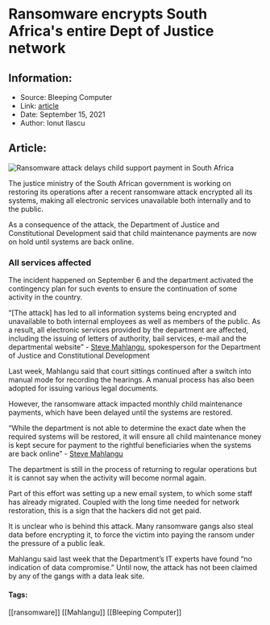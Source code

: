 # Ransomware encrypts South Africa's entire Dept of Justice network
### 

## Information:
+ Source: Bleeping Computer
+ Link: [article](https://www.bleepingcomputer.com/news/security/ransomware-encrypts-south-africas-entire-dept-of-justice-network/)
+ Date: September 15, 2021
+ Author: Ionut Ilascu


## Article:
![Ransomware attack delays child support payment in South Africa](https://www.bleepstatic.com/content/hl-images/2021/09/15/SouthAfrica.jpg)


The justice ministry of the South African government is working on restoring its operations after a recent ransomware attack encrypted all its systems, making all electronic services unavailable both internally and to the public.


As a consequence of the attack, the Department of Justice and Constitutional Development said that child maintenance payments are now on hold until systems are back online.


### All services affected


The incident happened on September 6 and the department activated the contingency plan for such events to ensure the continuation of some activity in the country.



“[The attack] has led to all information systems being encrypted and unavailable to both internal employees as well as members of the public. As a result, all electronic services provided by the department are affected, including the issuing of letters of authority, bail services, e-mail and the departmental website” - [Steve Mahlangu](https://www.justice.gov.za/m_statements/2021/20210909-IT-System-Breach.pdf), spokesperson for the Department of Justice and Constitutional Development



Last week, Mahlangu said that court sittings continued after a switch into manual mode for recording the hearings. A manual process has also been adopted for issuing various legal documents.


However, the ransomware attack impacted monthly child maintenance payments, which have been delayed until the systems are restored.



“While the department is not able to determine the exact date when the required systems will be restored, it will ensure all child maintenance money is kept secure for payment to the rightful beneficiaries when the systems are back online” - [Steve Mahlangu](https://www.sowetanlive.co.za/news/south-africa/2021-09-14-ransomware-attack-on-justice-department-it-system-delays-child-maintenance-payments/)



The department is still in the process of returning to regular operations but it is cannot say when the activity will become normal again.


Part of this effort was setting up a new email system, to which some staff has already migrated. Coupled with the long time needed for network restoration, this is a sign that the hackers did not get paid.


It is unclear who is behind this attack. Many ransomware gangs also steal data before encrypting it, to force the victim into paying the ransom under the pressure of a public leak.


Mahlangu said last week that the Department’s IT experts have found “no indication of data compromise.” Until now, the attack has not been claimed by any of the gangs with a data leak site.




#### Tags:
[[ransomware]] [[Mahlangu]] [[Bleeping Computer]]

